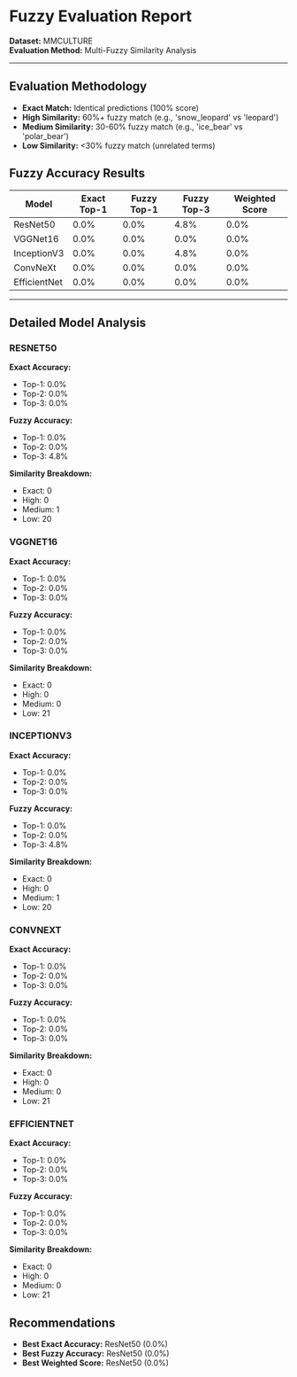 # Fuzzy Evaluation Report

**Dataset:** MMCULTURE  
**Evaluation Method:** Multi-Fuzzy Similarity Analysis  

---

## Evaluation Methodology

- **Exact Match:** Identical predictions (100% score)
- **High Similarity:** 60%+ fuzzy match (e.g., 'snow_leopard' vs 'leopard')
- **Medium Similarity:** 30-60% fuzzy match (e.g., 'ice_bear' vs 'polar_bear')
- **Low Similarity:** <30% fuzzy match (unrelated terms)

## Fuzzy Accuracy Results

| Model | Exact Top-1 | Fuzzy Top-1 | Fuzzy Top-3 | Weighted Score |
|-------|-------------|-------------|-------------|----------------|
| ResNet50 | 0.0% | 0.0% | 4.8% | 0.0% |
| VGGNet16 | 0.0% | 0.0% | 0.0% | 0.0% |
| InceptionV3 | 0.0% | 0.0% | 4.8% | 0.0% |
| ConvNeXt | 0.0% | 0.0% | 0.0% | 0.0% |
| EfficientNet | 0.0% | 0.0% | 0.0% | 0.0% |

---

## Detailed Model Analysis

### RESNET50

**Exact Accuracy:**
- Top-1: 0.0%
- Top-2: 0.0%
- Top-3: 0.0%

**Fuzzy Accuracy:**
- Top-1: 0.0%
- Top-2: 0.0%
- Top-3: 4.8%

**Similarity Breakdown:**
- Exact: 0
- High: 0
- Medium: 1
- Low: 20

### VGGNET16

**Exact Accuracy:**
- Top-1: 0.0%
- Top-2: 0.0%
- Top-3: 0.0%

**Fuzzy Accuracy:**
- Top-1: 0.0%
- Top-2: 0.0%
- Top-3: 0.0%

**Similarity Breakdown:**
- Exact: 0
- High: 0
- Medium: 0
- Low: 21

### INCEPTIONV3

**Exact Accuracy:**
- Top-1: 0.0%
- Top-2: 0.0%
- Top-3: 0.0%

**Fuzzy Accuracy:**
- Top-1: 0.0%
- Top-2: 0.0%
- Top-3: 4.8%

**Similarity Breakdown:**
- Exact: 0
- High: 0
- Medium: 1
- Low: 20

### CONVNEXT

**Exact Accuracy:**
- Top-1: 0.0%
- Top-2: 0.0%
- Top-3: 0.0%

**Fuzzy Accuracy:**
- Top-1: 0.0%
- Top-2: 0.0%
- Top-3: 0.0%

**Similarity Breakdown:**
- Exact: 0
- High: 0
- Medium: 0
- Low: 21

### EFFICIENTNET

**Exact Accuracy:**
- Top-1: 0.0%
- Top-2: 0.0%
- Top-3: 0.0%

**Fuzzy Accuracy:**
- Top-1: 0.0%
- Top-2: 0.0%
- Top-3: 0.0%

**Similarity Breakdown:**
- Exact: 0
- High: 0
- Medium: 0
- Low: 21

## Recommendations

- **Best Exact Accuracy:** ResNet50 (0.0%)
- **Best Fuzzy Accuracy:** ResNet50 (0.0%)
- **Best Weighted Score:** ResNet50 (0.0%)
